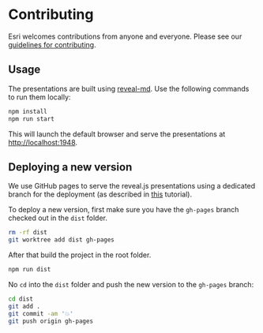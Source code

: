 # Contributing

Esri welcomes contributions from anyone and everyone. Please see our [guidelines for contributing](https://github.com/esri/contributing).

## Usage

The presentations are built using [reveal-md](https://github.com/webpro/reveal-md). Use the following commands to run them locally:

```bash
npm install
npm run start
```

This will launch the default browser and serve the presentations at [http://localhost:1948](http://localhost:1948).

## Deploying a new version

We use GitHub pages to serve the reveal.js presentations using a dedicated branch for the deployment (as described in [this](https://medium.com/linagora-engineering/deploying-your-js-app-to-github-pages-the-easy-way-or-not-1ef8c48424b7) tutorial).

To deploy a new version, first make sure you have the `gh-pages` branch checked out in the `dist` folder.

```bash
rm -rf dist
git worktree add dist gh-pages
```

After that build the project in the root folder.

```bash
npm run dist
```

No `cd` into the `dist` folder and push the new version to the `gh-pages` branch:

```bash
cd dist
git add .
git commit -am '💥'
git push origin gh-pages
```
